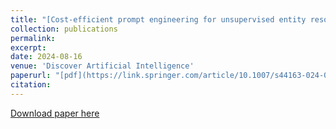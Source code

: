 ```yaml
---
title: "[Cost-efficient prompt engineering for unsupervised entity resolution in the product matching domain](https://link.springer.com/article/10.1007/s44163-024-00159-8)"
collection: publications
permalink: 
excerpt: 
date: 2024-08-16
venue: 'Discover Artificial Intelligence'
paperurl: "[pdf](https://link.springer.com/article/10.1007/s44163-024-00159-8)"
citation: 
---
```


[Download paper here](https://link.springer.com/article/10.1007/s44163-024-00159-8)


